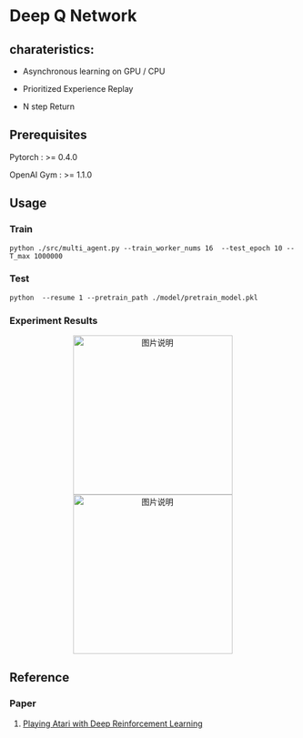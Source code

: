 # Deep Q Network

## charateristics:

+ Asynchronous learning on GPU / CPU

+ Prioritized Experience Replay

+ N step Return

## Prerequisites

Pytorch     :  >= 0.4.0 

OpenAI Gym  :  >= 1.1.0

## Usage

### Train

```Shell
python ./src/multi_agent.py --train_worker_nums 16  --test_epoch 10 --T_max 1000000
```


### Test

```Shell
python  --resume 1 --pretrain_path ./model/pretrain_model.pkl
```

### Experiment Results

<div align="center">
<img src="https://github.com/fujunustc/Pytorch-RL/raw/master/A3C/imgs/Carpole_V0.png" height="280px" alt="图片说明" >
<img src="https://github.com/fujunustc/Pytorch-RL/raw/master/A3C/imgs/Carpole_V0_eval.gif" height="280px" alt="图片说明" >
</div>

## Reference

### Paper 

1. [Playing Atari with Deep Reinforcement Learning](https://www.cs.toronto.edu/~vmnih/docs/dqn.pdf)






